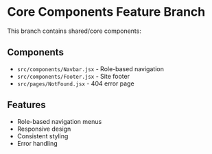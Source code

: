 # Core Components Feature Branch

This branch contains shared/core components:

## Components
- `src/components/Navbar.jsx` - Role-based navigation
- `src/components/Footer.jsx` - Site footer
- `src/pages/NotFound.jsx` - 404 error page

## Features
- Role-based navigation menus
- Responsive design
- Consistent styling
- Error handling